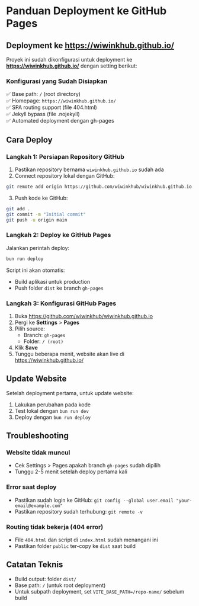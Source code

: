 # Panduan Deployment ke GitHub Pages

## Deployment ke https://wiwinkhub.github.io/

Proyek ini sudah dikonfigurasi untuk deployment ke **https://wiwinkhub.github.io/** dengan setting berikut:

### Konfigurasi yang Sudah Disiapkan

✅ Base path: `/` (root directory)  
✅ Homepage: `https://wiwinkhub.github.io/`  
✅ SPA routing support (file 404.html)  
✅ Jekyll bypass (file .nojekyll)  
✅ Automated deployment dengan gh-pages  

## Cara Deploy

### Langkah 1: Persiapan Repository GitHub

1. Pastikan repository bernama `wiwinkhub.github.io` sudah ada
2. Connect repository lokal dengan GitHub:
```bash
git remote add origin https://github.com/wiwinkhub/wiwinkhub.github.io.git
```

3. Push kode ke GitHub:
```bash
git add .
git commit -m "Initial commit"
git push -u origin main
```

### Langkah 2: Deploy ke GitHub Pages

Jalankan perintah deploy:
```bash
bun run deploy
```

Script ini akan otomatis:
- Build aplikasi untuk production
- Push folder `dist` ke branch `gh-pages`

### Langkah 3: Konfigurasi GitHub Pages

1. Buka https://github.com/wiwinkhub/wiwinkhub.github.io
2. Pergi ke **Settings** > **Pages**
3. Pilih source:
   - Branch: `gh-pages`
   - Folder: `/ (root)`
4. Klik **Save**
5. Tunggu beberapa menit, website akan live di https://wiwinkhub.github.io/

## Update Website

Setelah deployment pertama, untuk update website:

1. Lakukan perubahan pada kode
2. Test lokal dengan `bun run dev`
3. Deploy dengan `bun run deploy`

## Troubleshooting

### Website tidak muncul
- Cek Settings > Pages apakah branch `gh-pages` sudah dipilih
- Tunggu 2-5 menit setelah deploy pertama kali

### Error saat deploy
- Pastikan sudah login ke GitHub: `git config --global user.email "your-email@example.com"`
- Pastikan repository sudah terhubung: `git remote -v`

### Routing tidak bekerja (404 error)
- File `404.html` dan script di `index.html` sudah menangani ini
- Pastikan folder `public` ter-copy ke `dist` saat build

## Catatan Teknis

- Build output: folder `dist/`
- Base path: `/` (untuk root deployment)
- Untuk subpath deployment, set `VITE_BASE_PATH=/repo-name/` sebelum build
